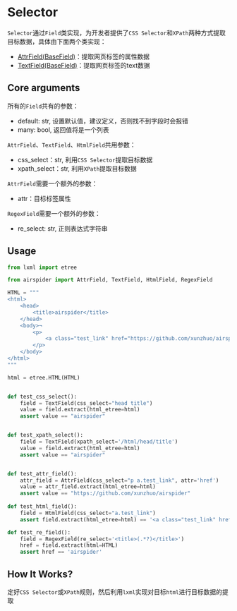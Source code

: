 # Selector

`Selector`通过`Field`类实现，为开发者提供了`CSS Selector`和`XPath`两种方式提取目标数据，具体由下面两个类实现：
- [AttrField(BaseField)](https://github.com/xunzhuo/airspider/blob/master/airspider/field.py)：提取网页标签的属性数据
- [TextField(BaseField)](https://github.com/xunzhuo/airspider/blob/master/airspider/field.py)：提取网页标签的text数据

## Core arguments

所有的`Field`共有的参数：
- default: str, 设置默认值，建议定义，否则找不到字段时会报错
- many: bool, 返回值将是一个列表

`AttrField`、`TextField`、`HtmlField`共用参数：
- css_select：str, 利用`CSS Selector`提取目标数据
- xpath_select：str, 利用`XPath`提取目标数据

`AttrField`需要一个额外的参数：
- attr：目标标签属性

`RegexField`需要一个额外的参数：
- re_select: str, 正则表达式字符串

## Usage

```python
from lxml import etree

from airspider import AttrField, TextField, HtmlField, RegexField

HTML = """
<html>
    <head>
        <title>airspider</title>
    </head>
    <body>¬
        <p>
            <a class="test_link" href="https://github.com/xunzhuo/airspider">hello github.</a>
        </p>
    </body>
</html>
"""

html = etree.HTML(HTML)


def test_css_select():
    field = TextField(css_select="head title")
    value = field.extract(html_etree=html)
    assert value == "airspider"


def test_xpath_select():
    field = TextField(xpath_select='/html/head/title')
    value = field.extract(html_etree=html)
    assert value == "airspider"


def test_attr_field():
    attr_field = AttrField(css_select="p a.test_link", attr='href')
    value = attr_field.extract(html_etree=html)
    assert value == "https://github.com/xunzhuo/airspider"
    
def test_html_field():
    field = HtmlField(css_select="a.test_link")
    assert field.extract(html_etree=html) == '<a class="test_link" href="https://github.com/xunzhuo/airspider">hello github.</a>'

def test_re_field():
    field = RegexField(re_select='<title>(.*?)</title>')
    href = field.extract(html=HTML)
    assert href == 'airspider'

```

## How It Works?

定好`CSS Selector`或`XPath`规则，然后利用`lxml`实现对目标`html`进行目标数据的提取
